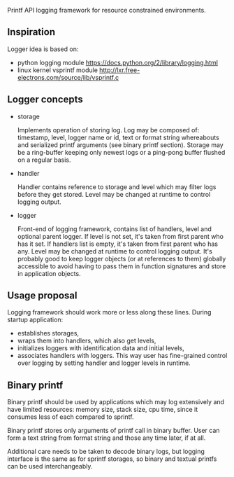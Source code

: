 Printf API logging framework for resource constrained environments.

Inspiration
------------------
Logger idea is based on:
- python logging module
  https://docs.python.org/2/library/logging.html
- linux kernel vsprintf module
  http://lxr.free-electrons.com/source/lib/vsprintf.c

Logger concepts
------------------
- storage

  Implements operation of storing log. Log may be composed of: timestamp, level, logger name or id,
  text or format string whereabouts and serialized printf arguments (see binary printf section).
  Storage may be a ring-buffer keeping only newest logs or a ping-pong buffer flushed on a regular basis.

- handler

  Handler contains reference to storage and level which may filter logs before they get stored.
  Level may be changed at runtime to control logging output.

- logger

  Front-end of logging framework, contains list of handlers, level and optional parent logger.
  If level is not set, it's taken from first parent who has it set.
  If handlers list is empty, it's taken from first parent who has any.
  Level may be changed at runtime to control logging output.
  It's probably good to keep logger objects (or at references to them) globally accessible
  to avoid having to pass them in function signatures and store in application objects.

Usage proposal
------------------

Logging framework should work more or less along these lines.
During startup application:
- establishes storages,
- wraps them into handlers, which also get levels,
- initializes loggers with identification data and initial levels,
- associates handlers with loggers.
This way user has fine-grained control over logging
by setting handler and logger levels in runtime.

Binary printf
------------------
Binary printf should be used by applications which may log extensively
and have limited resources: memory size, stack size, cpu time,
since it consumes less of each compared to sprintf.

Binary printf stores only arguments of printf call in binary buffer.
User can form a text string from format string and those any time later,
if at all.

Additional care needs to be taken to decode binary logs, but logging
interface is the same as for sprintf storages,
so binary and textual printfs can be used interchangeably.
